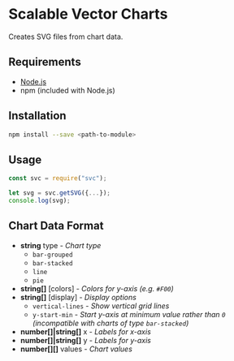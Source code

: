 # Scalable Vector Charts

Creates SVG files from chart data.

## Requirements

- [Node.js](https://nodejs.org/en/)
- npm (included with Node.js)

## Installation

```sh
npm install --save <path-to-module>
```

## Usage

```js
const svc = require("svc");

let svg = svc.getSVG({...});
console.log(svg);
```

## Chart Data Format

- **string** type - _Chart type_
  - `bar-grouped`
  - `bar-stacked`
  - `line`
  - `pie`
- **string[]** [colors] - _Colors for y-axis (e.g. `#F00`)_
- **string[]** [display] - _Display options_
  - `vertical-lines` - _Show vertical grid lines_
  - `y-start-min` - _Start y-axis at minimum value rather than `0` (incompatible with charts of type `bar-stacked`)_
- **number[]|string[]** x - _Labels for x-axis_
- **number[]|string[]** y - _Labels for y-axis_
- **number[][]** values - _Chart values_
